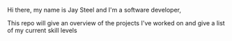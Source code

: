 Hi there, my name is Jay Steel and I'm a software developer,

This repo will give an overview of the projects I've worked on and give a list of my current skill levels
